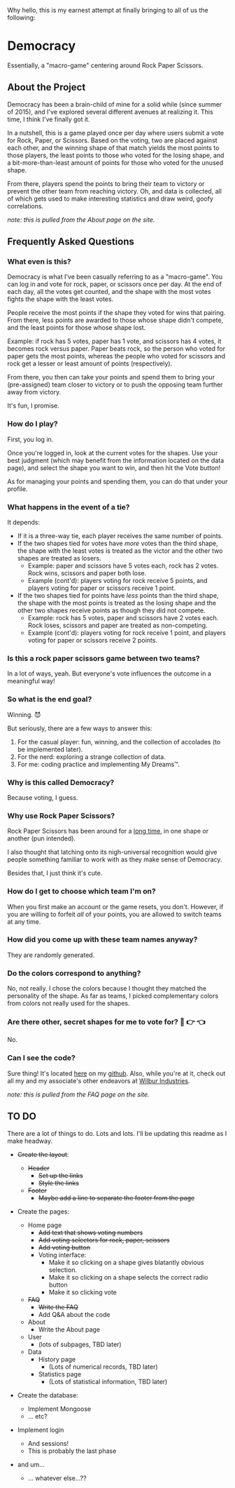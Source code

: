 Why hello, this is my earnest attempt at finally bringing to all of us the following:

# Democracy

Essentially, a "macro-game" centering around Rock Paper Scissors.

## About the Project

Democracy has been a brain-child of mine for a solid while (since summer of 2015), and I've explored several different avenues at realizing it. This time, I think I've finally got it.

In a nutshell, this is a game played once per day where users submit a vote for Rock, Paper, or Scissors. Based on the voting, two are placed against each other, and the winning shape of that match yields the most points to those players, the least points to those who voted for the losing shape, and a bit-more-than-least amount of points for those who voted for the unused shape.

From there, players spend the points to bring their team to victory or prevent the other team from reaching victory. Oh, and data is collected, all of which gets used to make interesting statistics and draw weird, goofy correlations.



*note: this is pulled from the About page on the site.*

## Frequently Asked Questions

### What even is this?

Democracy is what I've been casually referring to as a "macro-game". You 
can log in and vote for rock, paper, or scissors once per day. At the end 
of each day, all the votes get counted, and the shape with the most votes 
fights the shape with the least votes. 

People receive the most points if the shape they voted for wins that pairing. 
From there, less points are awarded to those whose shape didn't compete, and 
the least points for those whose shape lost. 

Example: if rock has 5 votes, paper has 1 vote, and scissors has 4 
votes, it becomes rock versus paper. Paper beats rock, so the person who 
voted for paper gets the most points, whereas the people who voted for 
scissors and rock get a lesser or least amount of points (respectively).

From there, you then can take your points and spend them to bring your 
(pre-assigned) team closer to victory or to push the opposing team further 
away from victory.

It's fun, I promise.

### How do I play?

First, you log in.

Once you're logged in, look at the current votes for the shapes. Use your best 
judgment (which may benefit from the information located on the data page), 
and select the shape you want to win, and then hit the Vote button!

As for managing your points and spending them, you can do that under your profile.

### What happens in the event of a tie?

It depends:
* If it is a three-way tie, each player receives the same number of points.
* If the two shapes tied for votes have *more* votes than the third shape, the shape with the least votes is treated as the victor and the other two shapes are treated as losers.
    * Example: paper and scissors have 5 votes each, rock has 2 votes. Rock wins, scissors and paper both lose.
    * Example (cont'd): players voting for rock receive 5 points, and players voting for paper or scissors receive 1 point.
* If the two shapes tied for points have *less* points than the third shape, the shape with the most points is treated as the losing shape and the other two shapes receive points as though they did not compete.
    * Example: rock has 5 votes, paper and scissors have 2 votes each. Rock loses, scissors and paper are treated as non-competing.
    * Example (cont'd): players voting for rock receive 1 point, and players voting for paper or scissors receive 2 points.

### Is this a rock paper scissors game between two teams?

In a lot of ways, yeah. But everyone's vote influences the outcome in a meaningful way!

### So what is the end goal?

Winning. &#128520;

But seriously, there are a few ways to answer this:
1. For the casual player: fun, winning, and the collection of accolades (to be implemented later).
2. For the nerd: exploring a strange collection of data.                        
3. For me: coding practice and implementing My Dreams&trade;.

### Why is this called Democracy?

Because voting, I guess.

### Why use Rock Paper Scissors?

Rock Paper Scissors has been around for a [long time](https://en.wikipedia.org/wiki/Rock_paper_scissors#History),
in one shape or another (pun intended).

I also thought that latching onto its nigh-universal recognition would 
give people something familiar to work with as they make sense of 
Democracy. 

Besides that, I just think it's cute.

### How do I get to choose which team I'm on?

When you first make an account or the game resets, you don't. However, 
if you are willing to forfeit *all* of 
your points, you are allowed to switch teams at any time.


### How did you come up with these team names anyway?

They are randomly generated. 

### Do the colors correspond to anything?

No, not really. I chose the colors because I thought they matched 
the personality of the shape. As far as teams, I picked complementary 
colors from colors not really used for the shapes.

### Are there other, secret shapes for me to vote for? &#129402; &#128073; &#128072;

No.

### Can I see the code?

Sure thing! It's located [here](https://github.com/pseudosecret/democracy) on 
my [github](https://www.github.com/pseudosecret). Also, while you're at it, 
check out all my and my associate's other endeavors at [Wilbur Industries](https://www.wilburindustries.com/).

*note: this is pulled from the FAQ page on the site.*

## TO DO

There are a lot of things to do. Lots and lots. I'll be updating this readme as I make headway.

* ~~Create the layout~~:
    * ~~Header~~
        * ~~Set up the links~~
        * ~~Style the links~~
    * ~~Footer~~
        * ~~Maybe add a line to separate the footer from the page~~

* Create the pages:
    * Home page
        * ~~Add text that shows voting numbers~~
        * ~~Add voting selectors for rock, paper, scissors~~
        * ~~Add voting button~~
        * Voting interface:
            * Make it so clicking on a shape gives blatantly obvious selection.
            * Make it so clicking on a shape selects the correct radio button
            * Make it so clicking vote 
    * ~~FAQ~~
        * ~~Write the FAQ~~
        * Add Q&A about the code
    * About
        * Write the About page
    * User
        * (lots of subpages, TBD later)
    * Data
        * History page
            * (Lots of numerical records, TBD later)
        * Statistics page
            * (Lots of statistical information, TBD later)

* Create the database:
    * Implement Mongoose
    * ... etc?

* Implement login
    * And sessions!
    * This is probably the last phase

* and um...
    * ... whatever else...??